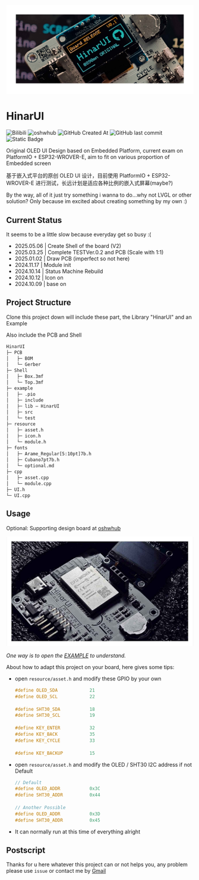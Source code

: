 ![head](pic/HinarUI_Cover.jpg)

# HinarUI 
![Bilibili](https://img.shields.io/badge/Bilibili-EE979F?link=https%3A%2F%2Fspace.bilibili.com%2F45409103)
![oshwhub](https://img.shields.io/badge/%E7%AB%8B%E5%88%9B%E5%BC%80%E6%BA%90%E7%A4%BE%E5%8C%BA-4672F5?link=https%3A%2F%2Foshwhub.com%2Flink_joestar%2Fhinarui-open-source-embedded-sel)
![GitHub Created At](https://img.shields.io/github/created-at/890mn/HinarUI?labelColor=%2339354A&color=%239BB9B4)
![GitHub last commit](https://img.shields.io/github/last-commit/890mn/HinarUI?labelColor=%2339354A&color=%239BB9B4)
![Static Badge](https://img.shields.io/github/v/release/890mn/HinarUI?color=%23263C53)

Original OLED UI Design based on Embedded Platform, current exam on PlatformIO + ESP32-WROVER-E, aim to fit on various proportion of Embedded screen

基于嵌入式平台的原创 OLED UI 设计，目前使用 PlatformIO + ESP32-WROVER-E 进行测试，长远计划是适应各种比例的嵌入式屏幕(maybe?)

By the way, all of it just try something i wanna to do...why not LVGL or other solution? Only because im excited about creating something by my own :)

## Current Status

It seems to be a little slow because everyday get so busy :(

- 2025.05.06 | Create Shell of the board (V2)
- 2025.03.25 | Complete TESTVer.0.2 and PCB (Scale with 1:1)
- 2025.01.02 | Draw PCB (imperfect so not here)
- 2024.11.17 | Module init
- 2024.10.14 | Status Machine Rebuild
- 2024.10.12 | Icon on
- 2024.10.09 | base on

## Project Structure

Clone this project down will include these part, the Library "HinarUI" and an Example  

Also include the PCB and Shell
```plaintext
HinarUI
├─ PCB
│   ├─ BOM
│   └─ Gerber
├─ Shell
│   ├─ Box.3mf
│   └─ Top.3mf
├─ example
│   ├─ .pio
│   ├─ include
│   ├─ lib ― HinarUI
│   ├─ src
│   └─ test
├─ resource
│   ├─ asset.h
│   ├─ icon.h
│   └─ module.h
├─ fonts
│   ├─ Arame_Regular[5:10pt]7b.h
│   ├─ Cubano7pt7b.h
│   └─ optional.md
├─ cpp
│   ├─ asset.cpp
│   └─ module.cpp
├─ UI.h
└─ UI.cpp
```

## Usage

Optional: Supporting design board at [oshwhub](https://oshwhub.com/link_joestar/hinarui-open-source-embedded-sel)  

![cover](pic/Board.jpg)

*One way is to open the [EXAMPLE](/example/README.md) to understand.*

About how to adapt this project on your board, here gives some tips:

- open `resource/asset.h` and modify these GPIO by your own

    ```cpp
    #define OLED_SDA            21
    #define OLED_SCL            22

    #define SHT30_SDA           18
    #define SHT30_SCL           19

    #define KEY_ENTER           32
    #define KEY_BACK            35 
    #define KEY_CYCLE           33

    #define KEY_BACKUP          15
    ```

- open `resource/asset.h` and modify the OLED / SHT30 I2C address if not Default

    ```cpp
    // Default
    #define OLED_ADDR           0x3C
    #define SHT30_ADDR          0x44
    
    // Another Possible
    #define OLED_ADDR           0x3D
    #define SHT30_ADDR          0x45
    ```

- It can normally run at this time of everything alright

## Postscript

Thanks for u here whatever this project can or not helps you, any problem please use `issue` or contact me by [Gmail](mailto:linkjoestar402212@gmail.com)
